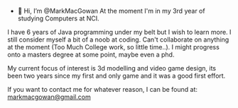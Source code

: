 - 👋 Hi, I’m @MarkMacGowan
At the moment I'm in my 3rd year of studying Computers at NCI.

I have 6 years of Java programming under my belt but I wish to learn more. I still consider myself a bit of a noob at coding.
Can't collaborate on anything at the moment (Too Much College work, so little time..). 
I might progress onto a masters degree at some point, maybe even a phd.

My current focus of interest is 3d modelling and video game design, its been two years since my first and only game and it was a good first effort.

If you want to contact me for whatever reason,
I can be found at:
markmacgowan@gmail.com

<!---
MarkMacGowan/MarkMacGowan is a ✨ special ✨ repository because its `README.md` (this file) appears on your GitHub profile.
You can click the Preview link to take a look at your changes.
--->
